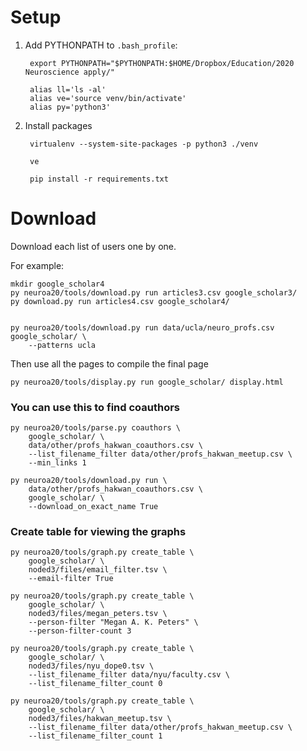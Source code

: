 # Setup

1. Add PYTHONPATH to `.bash_profile`:

        export PYTHONPATH="$PYTHONPATH:$HOME/Dropbox/Education/2020 Neuroscience apply/"

        alias ll='ls -al'
        alias ve='source venv/bin/activate'
        alias py='python3'

2. Install packages

        virtualenv --system-site-packages -p python3 ./venv

        ve

        pip install -r requirements.txt

# Download

Download each list of users one by one.

For example:

    mkdir google_scholar4
    py neuroa20/tools/download.py run articles3.csv google_scholar3/
    py download.py run articles4.csv google_scholar4/


    py neuroa20/tools/download.py run data/ucla/neuro_profs.csv google_scholar/ \
        --patterns ucla

Then use all the pages to compile the final page

    py neuroa20/tools/display.py run google_scholar/ display.html

### You can use this to find coauthors

    py neuroa20/tools/parse.py coauthors \
        google_scholar/ \
        data/other/profs_hakwan_coauthors.csv \
        --list_filename_filter data/other/profs_hakwan_meetup.csv \
        --min_links 1

    py neuroa20/tools/download.py run \
        data/other/profs_hakwan_coauthors.csv \
        google_scholar/ \
        --download_on_exact_name True


### Create table for viewing the graphs

    py neuroa20/tools/graph.py create_table \
        google_scholar/ \
        noded3/files/email_filter.tsv \
        --email-filter True

    py neuroa20/tools/graph.py create_table \
        google_scholar/ \
        noded3/files/megan_peters.tsv \
        --person-filter "Megan A. K. Peters" \
        --person-filter-count 3

    py neuroa20/tools/graph.py create_table \
        google_scholar/ \
        noded3/files/nyu_dope0.tsv \
        --list_filename_filter data/nyu/faculty.csv \
        --list_filename_filter_count 0

    py neuroa20/tools/graph.py create_table \
        google_scholar/ \
        noded3/files/hakwan_meetup.tsv \
        --list_filename_filter data/other/profs_hakwan_meetup.csv \
        --list_filename_filter_count 1

